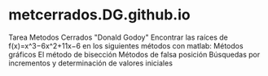 # metcerrados.DG.github.io
Tarea Metodos Cerrados "Donald Godoy"
Encontrar las raíces de f(x)=x^3−6x^2+11x−6 en los siguientes métodos con matlab:
Métodos gráficos
El método de bisección
Métodos de falsa posición
Búsquedas por incrementos y determinación de valores iniciales
